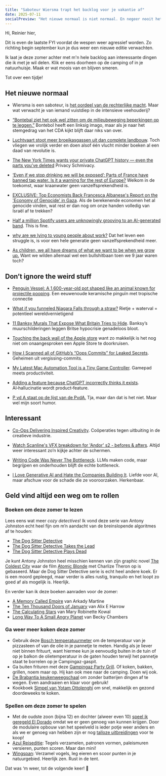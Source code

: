 ```yaml
---
title: "Saboteur Wiersma trapt het backlog voor je vakantie af"
date: 2025-07-11
socialPreview: "Het nieuwe normaal is niet normaal. En negeer nooit het vreemde dat op je pad komt."
---
```


Hi, Reinier hier,

Dit is even de laatste FYI voordat de wespen weer agressief worden. Zo richting begin september kun je dus weer een nieuwe editie verwachten. 

Ik laat je deze zomer achter met m'n hele backlog aan interessante dingen die ik met je wil delen. Klik er eens doorheen op de camping of in je natuurhuisje. Maak er wat moois van en blijven smeren.

Tot over een tijdje!

## Het nieuwe normaal

- Wiersma is een saboteur, is [het oordeel van de rechterlijke macht](https://www.ftm.nl/artikelen/uitspraak-rechter-minister-wiersma-maakt-misbruik-van-haar-bevoegdheden). Maar wat verwacht je van iemand vuistdiep in de intensieve veehouderij?

- [“Bontebal ziet het ook wel zitten om de milieubeweging beperkingen op te leggen.”](https://bsky.app/profile/lievelinkse.bsky.social/post/3ltko5lbnl22h) Bontebol heeft een linksig imago, maar als je naar het stemgedrag van het CDA kijkt blijft daar niks van over.

- [Luchtvaart stoot meer broeikasgassen uit dan complete landbouw](https://schipholwatch.nl/2023/07/31/luchtvaart-stoot-meer-broeikasgassen-uit-dan-complete-landbouw/). Toch vliegen we vrolijk verder en doen alsof één vlucht minder boeken al een daad van revolutie is.

- [The New York Times wants your private ChatGPT history — even the parts you’ve deleted](https://thehill.com/opinion/technology/5383530-chatgpt-users-privacy-collateral-damage/) Privacy Schmivacy.

- [‘Even if we stop drinking we will be exposed’: Parts of France have banned tap water. Is it a warning for the rest of Europe?](https://www.theguardian.com/environment/2025/jul/01/pfas-forever-chemicals-water-contamination-saint-louis-france-aoe) Welkom in de toekomst, waar kraanwater geen vanzelfsprekendheid is.

- [EXCLUSIVE: Top Economists Back Francesca Albanese's Report on the 'Economy of Genocide' in Gaza](https://zeteo.com/p/exclusive-top-economists-back-francesca). Als de berekenende economen het al genocide vinden, wat rest er dan nog om onze handen volledig van Israël af te trekken?

- [Half a million Spotify users are unknowingly grooving to an AI-generated band](https://arstechnica.com/ai/2025/06/half-a-million-spotify-users-are-unknowingly-grooving-to-an-ai-generated-band/). This is fine.

- [why are we lying to young people about work?](https://maalvika.substack.com/p/why-are-we-lying-to-young-people) Dat het leven een struggle is, is voor een hele generatie geen vanzelfsprekendheid meer.

- [As children, we all have dreams of what we want to be when we grow up.](https://www.linkedin.com/posts/wankernomics_as-children-we-all-have-dreams-of-what-we-activity-7347883115698147328-unAR/?utm_source=social_share_send&utm_medium=member_desktop_web&rcm=ACoAAACUICMBhiONxd9i8NWQIcjyxnlnhAUhoNI) Want we wilden allemaal wel een bullshitbaan toen we 9 jaar waren toch?

## Don’t ignore the weird stuff

- [Penguin Vessel: A 1,600-year-old pot shaped like an animal known for projectile pooping](https://www.livescience.com/archaeology/penguin-vessel-1-600-year-old-nazca-depiction-of-a-cold-water-humboldt-penguin-that-lives-in-tropical-peru). Een eeuwenoude keramische pinguïn met tropische connectie

- [What if you funneled Niagara Falls through a straw?](https://youtu.be/pfbzrrcQZjs) Rietje + waterval = potentieel wereldvernietigend

- [11 Banksy Murals That Expose What Britain Tries to Hide](https://streetartutopia.com/2025/07/03/banksy-murals-that-expose-what-britain-tries-to-hide/). Banksy’s muurschilderingen leggen Britse hypocrisie genadeloos bloot.

- [Touching the back wall of the Apple store](https://blog.lauramichet.com/touching-the-back-wall-of-the-apple-store/) want zo makkelijk is het nog niet om onaangesproken een Apple Store te doorkruisen.

- [How I Scanned all of GitHub’s “Oops Commits” for Leaked Secrets](https://trufflesecurity.com/blog/guest-post-how-i-scanned-all-of-github-s-oops-commits-for-leaked-secrets). Geheimen uit vergissing-commits.

- [My Latest Mac Automation Tool is a Tiny Game Controller](https://www.macstories.net/stories/my-latest-mac-automation-tool-is-a-tiny-game-controller/). Gamepad meets productiviteit.

- [Adding a feature because ChatGPT incorrectly thinks it exists](https://www.holovaty.com/writing/chatgpt-fake-feature/). AI‑hallucinatie wordt product‑feature.

- [P vd A staat op de lijst van de PvdA.](https://bsky.app/profile/dietukkerfries.nl/post/3ltnwh5rhi22b) Tja, maar dan dat is het niet. Maar wel mijn soort humor.

## Interessant

- [Co-Ops Delivering Inspired Creativity](https://share.stocksy.com/coops-delivering-inspired-creativity). Coöperaties tegen uitbuiting in de creatieve industrie.

- [Watch Scanline's VFX breakdown for 'Andor' s2 - befores & afters](https://beforesandafters.com/2025/07/05/watch-scanlines-vfx-breakdown-for-andor-s2/). Altijd weer interessant zo’n kijkje achter de schermen.

- [Writing Code Was Never The Bottleneck](https://ordep.dev/posts/writing-code-was-never-the-bottleneck). LLMs maken code, maar begrijpen en onderhouden blijft de echte bottleneck.

- [I Love Generative AI and Hate the Companies Building It](https://cwodtke.medium.com/i-love-generative-ai-and-hate-the-companies-building-it-3fb120e512ac). Liefde voor AI, maar afschuw voor de schade die ze vooroorzaken. Herkenbaar.

## Geld vind altijd een weg om te rollen

### Boeken om deze zomer te lezen

Lees eens wat meer _cozy detectives_! Ik vond deze serie van Antony Johnston echt heel fijn om m’n aandacht van de breinslopende algoritmes af te houden:

- [The Dog Sitter Detective](https://partner.bol.com/click/click?p=2&t=url&s=1066120&f=TXL&url=https%3A%2F%2Fwww.bol.com%2Fnl%2Fnl%2Ff%2Fdog-sitter-detective-the-dog-sitter-detective%2F9300000133656612%2F&name=Dog%20Sitter%20Detective-The%20Dog%20Sitter%20Detective%2C...)
- [The Dog Sitter Detective Takes the Lead](https://partner.bol.com/click/click?p=2&t=url&s=1066120&f=TXL&url=https%3A%2F%2Fwww.bol.com%2Fnl%2Fnl%2Ff%2Fdeath-in-little-venice%2F9300000143522817%2F&name=Dog%20Sitter%20Detective-The%20Dog%20Sitter%20Detective%20...)
- [The Dog Sitter Detective Plays Dead](https://partner.bol.com/click/click?p=2&t=url&s=1066120&f=TXL&url=https%3A%2F%2Fwww.bol.com%2Fnl%2Fnl%2Fp%2Fdog-sitter-detective-3-the-dog-sitter-detective-plays-dead%2F9300000181726866%2F&name=Dog%20Sitter%20Detective%203%20-%20The%20Dog%20Sitter%20Detect...)

Je kunt Antony Johnston heel misschien kennen van zijn graphic novel [The Coldest City](https://en.wikipedia.org/wiki/Antony_Johnston#The_Coldest_City) waar de film [Atomic Blonde](https://nl.wikipedia.org/wiki/Atomic_Blonde) met Charlize Theron op is gebaseerd. Maar de Dog Sitter Detective serie is echt heel andere koek. Er is een moord gepleegd, maar verder is alles rustig, tranquilo en het loopt zo goed af als mogelijk is. Heerlijk.

En verder kan ik deze boeken aanraden voor de zomer:

- [A Memory Called Empire](https://partner.bol.com/click/click?p=2&t=url&s=1066120&f=TXL&url=https%3A%2F%2Fwww.bol.com%2Fnl%2Fnl%2Ff%2Fmemory-called-empire%2F9200000091494741%2F&name=Memory%20Called%20Empire%2C%20Arkady%20Martine) van Arkady Martine
- [The Ten Thousand Doors of January](https://partner.bol.com/click/click?p=2&t=url&s=1066120&f=TXL&url=https%3A%2F%2Fwww.bol.com%2Fnl%2Fnl%2Ff%2Fthe-ten-thousand-doors-of-january%2F9200000104579255%2F&name=The%20Ten%20Thousand%20Doors%20of%20January%2C%20Alix%20E.%20Harrow) van Alix E Harrow
- [The Calculating Stars](https://partner.bol.com/click/click?p=2&t=url&s=1066120&f=TXL&url=https%3A%2F%2Fwww.bol.com%2Fnl%2Fnl%2Ff%2Fthe-calculating-stars%2F9200000082133196%2F&name=The%20Calculating%20Stars%2C%20Mary%20Robinette%20Kowal) van Mary Robinette Kowal
- [Long Way To A Small Angry Planet](https://partner.bol.com/click/click?p=2&t=url&s=1066120&f=TXL&url=https%3A%2F%2Fwww.bol.com%2Fnl%2Fnl%2Ff%2Fthe-long-way-to-a-small-angry-planet%2F9200000034375959%2F&name=Long%20Way%20To%20A%20Small%20Angry%20Planet%2C%20Chambers%20Becky) van Becky Chambers

### Ga weer meer koken deze zomer

- Gebruik deze [Bosch temperatuurmeter](https://partner.bol.com/click/click?p=2&t=url&s=1066120&f=TXL&url=https%3A%2F%2Fwww.bol.com%2Fnl%2Fnl%2Fp%2Fbosch-universaltemp-warmtemeter-inclusief-batterijen%2F9300000150216432%2F&name=Bosch%20Home%20and%20Garden%20UniversalTemp%20Temperatuu...) om de temperatuur van je pizzasteen of van de olie in je pannetje te meten. Handig als je liever niet binnen frituurt, want hiermee kun je eenvoudig buiten in de tuin of op je balkon de olietemperatuur in de gaten houden terwijl het pannetje staat te borrelen op je Campingaz-gaspit.
- Ga buiten frituren met deze [Gampingaz Party Grill](https://partner.bol.com/click/click?p=2&t=url&s=1066120&f=TXL&url=https%3A%2F%2Fwww.bol.com%2Fnl%2Fnl%2Fp%2Fcampingaz-party-grill-400-cv-camping-kooktoestel-1-pits-2000-watt%2F9200000073667681%2F&name=Campingaz%20Party%20Grill%20400%20CV%20Camping%20kooktoest...). Of koken, bakken, grillen, noem maar op. Hij kan ook mee naar de camping. Doen wij ook.
- [De Brabantia keukenweegschaal](https://partner.bol.com/click/click?p=2&t=url&s=1066118&f=TXL&url=https%3A%2F%2Fwww.bol.com%2Fnl%2Fp%2Fbrabantia-tasty-keukenweegschaal-digitaal-met-dynamo-dark-grey%2F9200000106249005%2F&name=Brabantia%20Keukenweegschaal) om zonder batterijen dingen af te wegen. Even aandraaien en klaar voor gebruik!
- Kookboek [Simpel van Yotam Ottolenghi](https://partner.bol.com/click/click?p=2&t=url&s=1066120&f=TXL&url=https%3A%2F%2Fwww.bol.com%2Fnl%2Fnl%2Fp%2Fsimpel%2F9200000091266387%2F&name=Simpel%2C%20Yotam%20Ottolenghi) om snel, makkelijk en gezond doordeweeks te koken.

### Spellen om deze zomer te spelen

- Met de oudste zoon (bijna 12) en dochter (alweer even 10) [speel ik geregeld El Dorado](https://partner.bol.com/click/click?p=2&t=url&s=1066120&f=TXL&url=https%3A%2F%2Fwww.bol.com%2Fnl%2Fnl%2Fp%2Fde-zoektocht-naar-el-dorado-bordspel%2F9200000130654721%2F&name=999%20Games%20-%20De%20Zoektocht%20naar%20El%20Dorado%20-%20Bord...) omdat we er geen genoeg van kunnen krijgen. Door de modulaire opbouw van het speelveld is ieder potje weer anders en als we er genoeg van hebben zijn er nog [talloze uitbreidingen](https://partner.bol.com/click/click?p=2&t=url&s=1066120&f=TXL&url=https%3A%2F%2Fwww.bol.com%2Fnl%2Fnl%2Fs%2Fel%2Bdorado%2Bbordspel%2Buitbreiding%2F&name=Bol) voor te koop!
- [Azul Reiseditie](https://partner.bol.com/click/click?p=2&t=url&s=1066120&f=TXL&url=https%3A%2F%2Fwww.bol.com%2Fnl%2Fnl%2Fp%2Fazul-mini-nederlandstalig-bordspel%2F9300000152379804%2F&name=Azul%20-%20mini%20Nederlandstalig%20Bordspel): Tegels verzamelen, patronen vormen, paleismuren versieren, punten scoren. Maar dan mini!
- [Wingspan](https://partner.bol.com/click/click?p=2&t=url&s=1066120&f=TXL&url=https%3A%2F%2Fwww.bol.com%2Fnl%2Fnl%2Fp%2Fwingspan-bordspel%2F9200000104691586%2F&name=999%20Games%20-%20Wingspan%20-%20Bordspel%20-%20Prachtig%20vor...): Verzamel vogels, leg eieren en scoor punten in je natuurgebied. Heerlijk zen. Rust in de tent.

Dat was ‘m weer, tot de volgende keer! 👋
